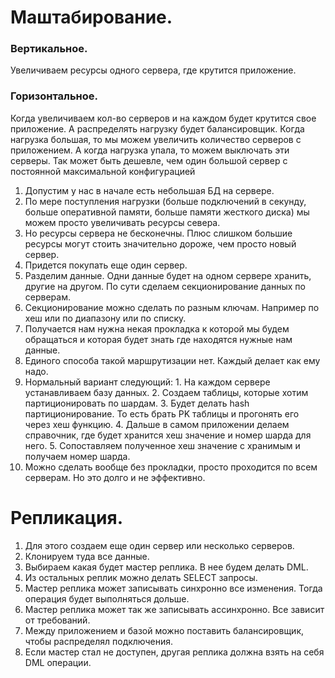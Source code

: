 # Маштабирование.

### Вертикальное. 
Увеличиваем ресурсы одного сервера, где крутится приложение.

### Горизонтальное. 
Когда увеличиваем кол-во серверов и на каждом будет крутится свое приложение. А распределять нагрузку будет балансировщик.
Когда нагрузка большая, то мы можем увеличить количество серверов с приложением. А когда нагрузка упала, то можем выключать эти серверы. Так может быть дешевле, чем один большой сервер с постоянной максимальной конфигурацией

  1. Допустим у нас в начале есть небольшая БД на сервере. 
  2. По мере поступления нагрузки (больше подключений в секунду, больше оперативной памяти, больше памяти жесткого диска) мы можем просто увеличивать ресурсы севера. 
  3. Но ресурсы сервера не бесконечны. Плюс слишком большие ресурсы могут стоить значительно дороже, чем просто новый сервер.
  4. Придется покупать еще один сервер.
  5. Разделим данные. Одни данные будет на одном сервере хранить, другие на другом. По сути сделаем секционирование данных по серверам. 
  6. Секционирование можно сделать по разным ключам. Например по хеш или по диапазону или по списку. 
  7. Получается нам нужна некая прокладка к которой мы будем обращаться и которая будет знать где находятся нужные нам данные.
  8. Единого способа такой маршрутизации нет. Каждый делает как ему надо. 
  9. Нормальный вариант следующий: 
    1. На каждом сервере устанавливаем базу данных.
	2. Создаем таблицы, которые хотим партиционировать по шардам.
	3. Будет делать hash партиционирование. То есть брать PK таблицы и прогонять его через хеш функцию. 
	4. Дальше в самом приложении делаем справочник, где будет хранится хеш значение и номер шарда для него.
	5. Сопоставляем полученное хеш значение с хранимым и получаем номер шарда. 
  10. Можно сделать вообще без прокладки, просто проходится по всем серверам. Но это долго и не эффективно. 


# Репликация.
  1. Для этого создаем еще один сервер или несколько серверов. 
  2. Клонируем туда все данные. 
  3. Выбираем какая будет мастер реплика. В нее будем делать DML. 
  4. Из остальных реплик можно делать SELECT запросы. 
  5. Мастер реплика может записывать синхронно все изменения. Тогда операция будет выполняться дольше.
  6. Мастер реплика может так же записывать ассинхронно. Все зависит от требований.
  7. Между приложением и базой можно поставить балансировщик, чтобы распределял подключения. 
  8. Если мастер стал не доступен, другая реплика должна взять на себя DML операции. 




